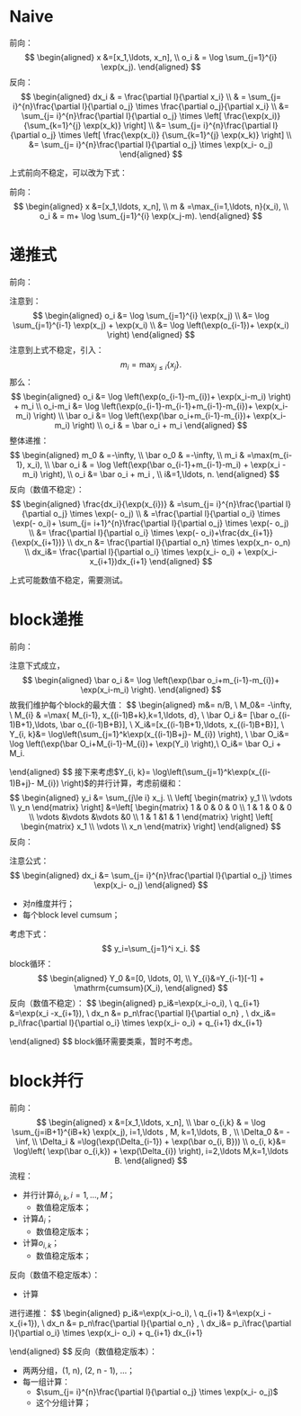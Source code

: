 # Naive

前向：
$$
\begin{aligned}
x &=[x_1,\ldots, x_n], \\
o_i & = \log \sum_{j=1}^{i} \exp(x_j).
\end{aligned}
$$
反向：
$$
\begin{aligned}
dx_i
& = \frac{\partial l}{\partial x_i}  \\
& = \sum_{j= i}^{n}\frac{\partial l}{\partial o_j} \times \frac{\partial o_j}{\partial x_i}  \\
&=  \sum_{j= i}^{n}\frac{\partial l}{\partial o_j} \times \left[ \frac{\exp(x_i)}
{\sum_{k=1}^{j} \exp(x_k)} \right] \\
&=  \sum_{j= i}^{n}\frac{\partial l}{\partial o_j} \times \left[ \frac{\exp(x_i)}
{\sum_{k=1}^{j} \exp(x_k)} \right] \\
&=  \sum_{j= i}^{n}\frac{\partial l}{\partial o_j} \times \exp(x_i- o_j)
\end{aligned}
$$


上式前向不稳定，可以改为下式：

前向：
$$
\begin{aligned}
x &=[x_1,\ldots, x_n], \\
m & =\max_{i=1,\ldots, n}(x_i), \\
o_i & = m+ \log \sum_{j=1}^{i} \exp(x_j-m).
\end{aligned}
$$
# 递推式

前向：

注意到：
$$
\begin{aligned}
o_i
&= \log \sum_{j=1}^{i} \exp(x_j) \\
&= \log \sum_{j=1}^{i-1} \exp(x_j) +  \exp(x_i) \\
&= \log \left(\exp(o_{i-1})+  \exp(x_i) \right)
\end{aligned}
$$
注意到上式不稳定，引入：
$$
m_i=\max_{j\le i}\{x_j\}.
$$
那么：
$$
\begin{aligned}
o_i
&= \log \left(\exp(o_{i-1}-m_{i})+  \exp(x_i-m_i) \right) + m_i \\
o_i-m_i &= \log \left(\exp(o_{i-1}-m_{i-1}+m_{i-1}-m_{i})+  \exp(x_i-m_i) \right) \\
\bar o_i &= \log \left(\exp(\bar o_i+m_{i-1}-m_{i})+  \exp(x_i-m_i) \right) \\
o_i & = \bar o_i + m_i
\end{aligned}
$$
整体递推：
$$
\begin{aligned}
m_0 &  =-\infty, \\
\bar o_0 &  =-\infty, \\
m_i & =\max(m_{i-1}, x_i), \\
\bar o_i & =  \log \left(\exp(\bar o_{i-1}+m_{i-1}-m_i) + \exp(x_i -m_i)  \right), \\
o_i &= \bar o_i + m_i ,  \\
i&=1,\ldots, n.
\end{aligned}
$$
反向（数值不稳定）：
$$
\begin{aligned}
\frac{dx_i}{\exp(x_{i})}
& =\sum_{j= i}^{n}\frac{\partial l}{\partial o_j} \times \exp(- o_j) \\
& =\frac{\partial l}{\partial o_i} \times \exp(- o_i)+ \sum_{j= i+1}^{n}\frac{\partial l}{\partial o_j} \times \exp(- o_j) \\
&= \frac{\partial l}{\partial o_i} \times \exp(- o_i)+\frac{dx_{i+1}}{\exp(x_{i+1})} \\
dx_n &= \frac{\partial l}{\partial o_n} \times \exp(x_n- o_n)    \\
dx_i&= \frac{\partial l}{\partial o_i} \times \exp(x_i- o_i) + \exp(x_i-x_{i+1})dx_{i+1}
\end{aligned}
$$

上式可能数值不稳定，需要测试。





# block递推

前向：

注意下式成立，
$$
\begin{aligned}
\bar o_i &= \log \left(\exp(\bar o_i+m_{i-1}-m_{i})+  \exp(x_i-m_i) \right).
\end{aligned}
$$
故我们维护每个block的最大值：
$$
\begin{aligned}
m&= n/B, \\
M_0&=  -\infty, \\
M_{i}  & =\max\{ M_{i-1}, x_{(i-1)B+k},k=1,\ldots, d\}, \\
\bar O_i &= [\bar o_{(i-1)B+1},\ldots, \bar o_{(i-1)B+B}], \\
X_i&=[x_{(i-1)B+1},\ldots,  x_{(i-1)B+B}],  \\
Y_{i, k}&= \log\left(\sum_{j=1}^k\exp(x_{(i-1)B+j}- M_{i}) \right),   \\
\bar O_i&= \log \left(\exp(\bar O_i+M_{i-1}-M_{i})+  \exp(Y_i) \right),\\
O_i&= \bar O_i + M_i.

\end{aligned}
$$
接下来考虑$Y_{i, k}= \log\left(\sum_{j=1}^k\exp(x_{(i-1)B+j}- M_{i}) \right)$的并行计算，考虑前缀和：
$$
\begin{aligned}
y_i &= \sum_{j\le i} x_j.  \\
\left[
\begin{matrix}
y_1 \\
\vdots  \\
y_n
\end{matrix}
\right]
&=\left[
\begin{matrix}
1 & 0 & 0 & 0 \\
1 & 1 & 0 & 0  \\
\vdots &\vdots  &\vdots &0 \\
1 & 1 &1 & 1
\end{matrix}
\right]
\left[
\begin{matrix}
x_1 \\
\vdots  \\
x_n
\end{matrix}
\right]
\end{aligned}
$$
反向：

注意公式：
$$
\begin{aligned}
dx_i &=  \sum_{j= i}^{n}\frac{\partial l}{\partial o_j} \times \exp(x_i- o_j)
\end{aligned}
$$

- 对$n$维度并行；
- 每个block level cumsum；

考虑下式：
$$
y_i=\sum_{j=1}^i x_i.
$$
block循环：
$$
\begin{aligned}
Y_0 &=[0, \ldots, 0], \\
Y_{i}&=Y_{i-1}[-1] + \mathrm{cumsum}(X_i),
\end{aligned}
$$
反向（数值不稳定）：
$$
\begin{aligned}
p_i&=\exp(x_i-o_i), \\
q_{i+1} &=\exp(x_i -x_{i+1}), \\
dx_n &= p_n\frac{\partial l}{\partial o_n} ,  \\
dx_i&= p_i\frac{\partial l}{\partial o_i} \times \exp(x_i- o_i) +  q_{i+1} dx_{i+1}

\end{aligned}
$$
block循环需要类乘，暂时不考虑。



# block并行

前向：
$$
\begin{aligned}
x &=[x_1,\ldots, x_n], \\
\bar o_{i,k} & = \log \sum_{j=iB+1}^{iB+k} \exp(x_j), i=1,\ldots , M, k=1,\ldots, B ,  \\
\Delta_0 &= -\inf,   \\
\Delta_i & =\log(\exp(\Delta_{i-1}) +  \exp(\bar o_{i, B}))   \\
o_{i, k}&= \log\left( \exp(\bar o_{i,k}) + \exp(\Delta_{i}) \right), i=2,\ldots M,k=1,\ldots B.
\end{aligned}
$$
流程：

- 并行计算$\bar o_{i, k}, i=1,\ldots, M$；
  - 数值稳定版本；
- 计算$\Delta_i$；
  - 数值稳定版本；
- 计算$o_{i,k}$；
  - 数值稳定版本；

反向（数值不稳定版本）：

- 计算

进行递推：
$$
\begin{aligned}
p_i&=\exp(x_i-o_i), \\
q_{i+1} &=\exp(x_i -x_{i+1}), \\
dx_n &= p_n\frac{\partial l}{\partial o_n} ,  \\
dx_i&= p_i\frac{\partial l}{\partial o_i} \times \exp(x_i- o_i) +  q_{i+1} dx_{i+1}

\end{aligned}
$$
反向（数值稳定版本）：

- 两两分组，(1, n), (2, n - 1), ...；
- 每一组计算：
  - $\sum_{j= i}^{n}\frac{\partial l}{\partial o_j} \times \exp(x_i- o_j)$
  - 这个分组计算；
